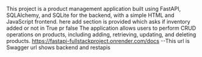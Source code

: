 This project is a product management application built using FastAPI, SQLAlchemy, and SQLite for the backend, with a simple HTML and JavaScript frontend. 
here add section is provided which asks if inventory added or not in True pr false 
The application allows users to perform CRUD operations on products, including adding, retrieving, updating, and deleting products.
https://fastapi-fullstackproject.onrender.com/docs   --This url is Swagger url shows backend and restapis


